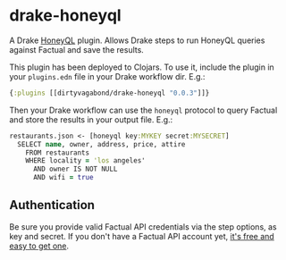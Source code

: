 drake-honeyql
=============

A Drake [HoneyQL](https://github.com/dirtyvagabond/honey-ql) plugin. Allows Drake steps to run HoneyQL queries against Factual and save the results.

This plugin has been deployed to Clojars. To use it, include the plugin in your `plugins.edn` file in your Drake workflow dir. E.g.:
```clojure
{:plugins [[dirtyvagabond/drake-honeyql "0.0.3"]]}
```

Then your Drake workflow can use the `honeyql` protocol to query Factual and store the results in your output file. E.g.:

```clojure
restaurants.json <- [honeyql key:MYKEY secret:MYSECRET]
  SELECT name, owner, address, price, attire
    FROM restaurants
    WHERE locality = 'los angeles'
      AND owner IS NOT NULL
      AND wifi = true
```

## Authentication

Be sure you provide valid Factual API credentials via the step options, as key and secret. If you don't have a Factual API account yet, [it's free and easy to get one](https://www.factual.com/api-keys/request).
